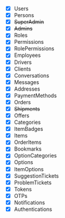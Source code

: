 - [x] Users
- [x] Persons
- [x] ~~SuperAdmin~~
- [x] ~~Admins~~
- [x] Roles
- [x] Permissions
- [x] RolePermissions
- [x] Employees
- [x] Drivers
- [x] Clients
- [x] Conversations
- [x] Messages
- [x] Addresses
- [x] PaymentMethods
- [x] Orders
- [x] ~~Shipments~~
- [x] Offers
- [x] Categories
- [x] ItemBadges
- [x] Items
- [x] OrderItems
- [x] Bookmarks
- [x] OptionCategories
- [x] Options
- [x] ItemOptions
- [x] SuggestionTickets
- [x] ProblemTickets
- [x] Tokens
- [x] OTPs
- [x] Notifications
- [x] Authentications
